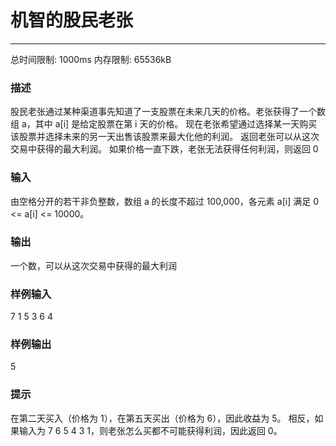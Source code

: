 # 机智的股民老张
------

总时间限制: 1000ms 内存限制: 65536kB

### 描述

股民老张通过某种渠道事先知道了一支股票在未来几天的价格。老张获得了一个数组 a，其中 a[i] 是给定股票在第 i 天的价格。
现在老张希望通过选择某一天购买该股票并选择未来的另一天出售该股票来最大化他的利润。
返回老张可以从这次交易中获得的最大利润。 如果价格一直下跌，老张无法获得任何利润，则返回 0

### 输入

由空格分开的若干非负整数，数组 a 的长度不超过 100,000，各元素 a[i] 满足 0 <= a[i] <= 10000。

### 输出

一个数，可以从这次交易中获得的最大利润<br>

### 样例输入

7 1 5 3 6 4

### 样例输出

5

### 提示

在第二天买入（价格为 1），在第五天买出（价格为 6），因此收益为 5。
相反，如果输入为 7 6 5 4 3 1，则老张怎么买都不可能获得利润，因此返回 0。

